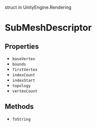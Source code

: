 struct in UnityEngine.Rendering
# SubMeshDescriptor

## Properties
- `baseVertex`
- `bounds`
- `firstVertex`
- `indexCount`
- `indexStart`
- `topology`
- `vertexCount`
## Methods
- `ToString`
